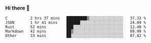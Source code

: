 ### Hi there 👋

<!--
**WShiBin/WShiBin** is a ✨ _special_ ✨ repository because its `README.md` (this file) appears on your GitHub profile.

Here are some ideas to get you started:

- 🔭 I’m currently working on ...
- 🌱 I’m currently learning ...
- 👯 I’m looking to collaborate on ...
- 🤔 I’m looking for help with ...
- 💬 Ask me about ...
- 📫 How to reach me: ...
- 😄 Pronouns: ...
- ⚡ Fun fact: ...
-->

<!--START_SECTION:waka-->
```text
C          2 hrs 37 mins   █████████▒░░░░░░░░░░░░░░░   37.32 % 
JSON       1 hr 41 mins    ██████░░░░░░░░░░░░░░░░░░░   24.09 % 
Rust       52 mins         ███░░░░░░░░░░░░░░░░░░░░░░   12.40 % 
Markdown   42 mins         ██▒░░░░░░░░░░░░░░░░░░░░░░   09.99 % 
Other      33 mins         ██░░░░░░░░░░░░░░░░░░░░░░░   07.82 % 
```
<!--END_SECTION:waka-->
